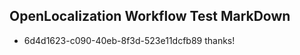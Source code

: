 ## OpenLocalization Workflow Test MarkDown
* 6d4d1623-c090-40eb-8f3d-523e11dcfb89 thanks!

<!--HONumber=Jul16_HO2-->


